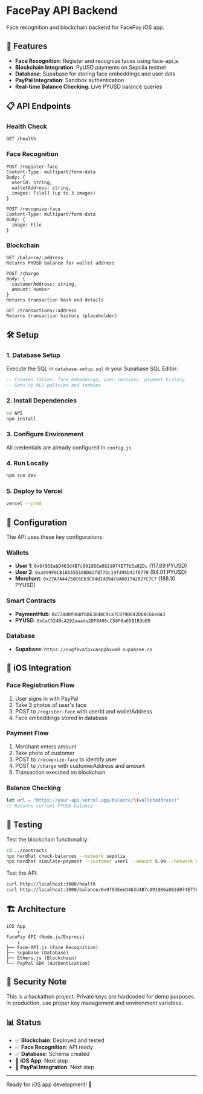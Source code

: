 # FacePay API Backend

Face recognition and blockchain backend for FacePay iOS app.

## 🚀 Features

- **Face Recognition**: Register and recognize faces using face-api.js
- **Blockchain Integration**: PyUSD payments on Sepolia testnet
- **Database**: Supabase for storing face embeddings and user data
- **PayPal Integration**: Sandbox authentication
- **Real-time Balance Checking**: Live PYUSD balance queries

## 📋 API Endpoints

### Health Check
```
GET /health
```

### Face Recognition
```
POST /register-face
Content-Type: multipart/form-data
Body: {
  userId: string,
  walletAddress: string,
  images: File[] (up to 3 images)
}

POST /recognize-face  
Content-Type: multipart/form-data
Body: {
  image: File
}
```

### Blockchain
```
GET /balance/:address
Returns PYUSD balance for wallet address

POST /charge
Body: {
  customerAddress: string,
  amount: number
}
Returns transaction hash and details

GET /transactions/:address
Returns transaction history (placeholder)
```

## 🛠 Setup

### 1. Database Setup
Execute the SQL in `database-setup.sql` in your Supabase SQL Editor:
```sql
-- Creates tables: face_embeddings, user_sessions, payment_history
-- Sets up RLS policies and indexes
```

### 2. Install Dependencies
```bash
cd API
npm install
```

### 3. Configure Environment
All credentials are already configured in `config.js`.

### 4. Run Locally
```bash
npm run dev
```

### 5. Deploy to Vercel
```bash
vercel --prod
```

## 🔧 Configuration

The API uses these key configurations:

### Wallets
- **User 1**: `0x9f93EebD463d4B7c991986a082d974E77b5a02Dc` (117.89 PYUSD)
- **User 2**: `0xa999F0CB16b55516BD82fd77Dc19f495b41f0770` (94.01 PYUSD)  
- **Merchant**: `0x27A7A44250C6Eb3C84d1d894c8A601742827C7C7` (188.10 PYUSD)

### Smart Contracts
- **PaymentHub**: `0x728d0f06Bf6D63B4bC9ca7C879D042DDAC66e8A3`
- **PYUSD**: `0xCaC524BcA292aaade2DF8A05cC58F0a65B1B3bB9`

### Database
- **Supabase**: `https://nugfkvafpxuaspphxxmd.supabase.co`

## 📱 iOS Integration

### Face Registration Flow
1. User signs in with PayPal
2. Take 3 photos of user's face
3. POST to `/register-face` with userId and walletAddress
4. Face embeddings stored in database

### Payment Flow  
1. Merchant enters amount
2. Take photo of customer
3. POST to `/recognize-face` to identify user
4. POST to `/charge` with customerAddress and amount
5. Transaction executed on blockchain

### Balance Checking
```swift
let url = "https://your-api.vercel.app/balance/\(walletAddress)"
// Returns current PYUSD balance
```

## 🧪 Testing

Test the blockchain functionality:
```bash
cd ../contracts
npx hardhat check-balances --network sepolia
npx hardhat simulate-payment --customer user1 --amount 5.99 --network sepolia
```

Test the API:
```bash
curl http://localhost:3000/health
curl http://localhost:3000/balance/0x9f93EebD463d4B7c991986a082d974E77b5a02Dc
```

## 🏗 Architecture

```
iOS App
    ↓
FacePay API (Node.js/Express)
    ↓
├── Face-API.js (Face Recognition)
├── Supabase (Database)
├── Ethers.js (Blockchain)
└── PayPal SDK (Authentication)
```

## 🚨 Security Note

This is a hackathon project. Private keys are hardcoded for demo purposes. 
In production, use proper key management and environment variables.

## 📊 Status

- ✅ **Blockchain**: Deployed and tested
- ✅ **Face Recognition**: API ready
- ✅ **Database**: Schema created
- 🔄 **iOS App**: Next step
- 🔄 **PayPal Integration**: Next step

---

Ready for iOS app development! 🎉 